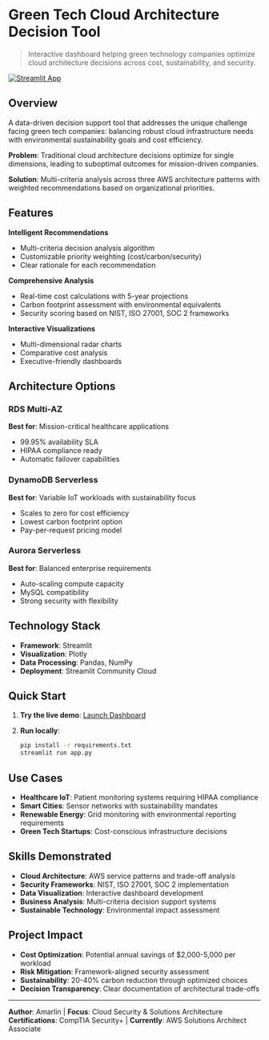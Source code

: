 # Green Tech Cloud Architecture Decision Tool

> Interactive dashboard helping green technology companies optimize cloud architecture decisions across cost, sustainability, and security.

[![Streamlit App](https://static.streamlit.io/badges/streamlit_badge_black_white.svg)](https://green-tech-cloud-architecture-decision-tool.streamlit.app/)

## Overview

A data-driven decision support tool that addresses the unique challenge facing green tech companies: balancing robust cloud infrastructure needs with environmental sustainability goals and cost efficiency.

**Problem**: Traditional cloud architecture decisions optimize for single dimensions, leading to suboptimal outcomes for mission-driven companies.

**Solution**: Multi-criteria analysis across three AWS architecture patterns with weighted recommendations based on organizational priorities.

## Features

 **Intelligent Recommendations**
- Multi-criteria decision analysis algorithm
- Customizable priority weighting (cost/carbon/security)
- Clear rationale for each recommendation

 **Comprehensive Analysis**
- Real-time cost calculations with 5-year projections
- Carbon footprint assessment with environmental equivalents
- Security scoring based on NIST, ISO 27001, SOC 2 frameworks

 **Interactive Visualizations**
- Multi-dimensional radar charts
- Comparative cost analysis
- Executive-friendly dashboards

## Architecture Options

### RDS Multi-AZ
**Best for**: Mission-critical healthcare applications
- 99.95% availability SLA
- HIPAA compliance ready
- Automatic failover capabilities

### DynamoDB Serverless
**Best for**: Variable IoT workloads with sustainability focus
- Scales to zero for cost efficiency
- Lowest carbon footprint option
- Pay-per-request pricing model

### Aurora Serverless
**Best for**: Balanced enterprise requirements
- Auto-scaling compute capacity
- MySQL compatibility
- Strong security with flexibility

## Technology Stack

- **Framework**: Streamlit
- **Visualization**: Plotly
- **Data Processing**: Pandas, NumPy
- **Deployment**: Streamlit Community Cloud

## Quick Start

1. **Try the live demo**: [Launch Dashboard](https://green-tech-cloud-architecture-decision-tool.streamlit.app/)

2. **Run locally**:
   ```bash
   pip install -r requirements.txt
   streamlit run app.py
   ```

## Use Cases

- **Healthcare IoT**: Patient monitoring systems requiring HIPAA compliance
- **Smart Cities**: Sensor networks with sustainability mandates  
- **Renewable Energy**: Grid monitoring with environmental reporting requirements
- **Green Tech Startups**: Cost-conscious infrastructure decisions

## Skills Demonstrated

- **Cloud Architecture**: AWS service patterns and trade-off analysis
- **Security Frameworks**: NIST, ISO 27001, SOC 2 implementation
- **Data Visualization**: Interactive dashboard development
- **Business Analysis**: Multi-criteria decision support systems
- **Sustainable Technology**: Environmental impact assessment

## Project Impact

- **Cost Optimization**: Potential annual savings of $2,000-5,000 per workload
- **Risk Mitigation**: Framework-aligned security assessment
- **Sustainability**: 20-40% carbon reduction through optimized choices
- **Decision Transparency**: Clear documentation of architectural trade-offs

---

**Author**: Amarlin | **Focus**: Cloud Security & Solutions Architecture  
**Certifications**: CompTIA Security+ | **Currently**: AWS Solutions Architect Associate
